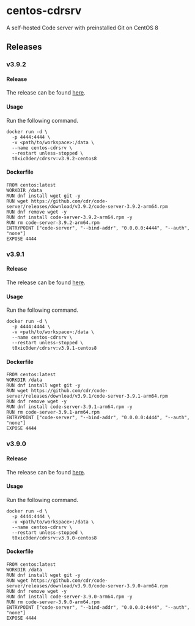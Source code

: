# centos-cdrsrv
A self-hosted Code server with preinstalled Git on CentOS 8

## Releases

### v3.9.2

#### Release

The release can be found [here](https://hub.docker.com/layers/t0xic0der/cdrsrv/v3.9.2-centos8/images/sha256-eecc6ef3c6c3bb9446ef78df63d4270a7dd6ff68a26185a33dfa21d2e4fb078e?context=repo).

#### Usage

Run the following command.

```
docker run -d \
  -p 4444:4444 \
  -v <path/to/workspace>:/data \
  --name centos-cdrsrv \
  --restart unless-stopped \
  t0xic0der/cdrsrv:v3.9.2-centos8
```

#### Dockerfile

```
FROM centos:latest
WORKDIR /data
RUN dnf install wget git -y
RUN wget https://github.com/cdr/code-server/releases/download/v3.9.2/code-server-3.9.2-arm64.rpm
RUN dnf remove wget -y
RUN dnf install code-server-3.9.2-arm64.rpm -y
RUN rm code-server-3.9.2-arm64.rpm
ENTRYPOINT ["code-server", "--bind-addr", "0.0.0.0:4444", "--auth", "none"]
EXPOSE 4444
```

### v3.9.1

#### Release

The release can be found [here](https://hub.docker.com/layers/t0xic0der/cdrsrv/v3.9.1-centos8/images/sha256-641f34c76435828d09ae2063b4e9c7fcec5b158753da827e0a5e5e23d30f433e?context=repo).

#### Usage

Run the following command.

```
docker run -d \
  -p 4444:4444 \
  -v <path/to/workspace>:/data \
  --name centos-cdrsrv \
  --restart unless-stopped \
  t0xic0der/cdrsrv:v3.9.1-centos8
```

#### Dockerfile

```
FROM centos:latest
WORKDIR /data
RUN dnf install wget git -y
RUN wget https://github.com/cdr/code-server/releases/download/v3.9.1/code-server-3.9.1-arm64.rpm
RUN dnf remove wget -y
RUN dnf install code-server-3.9.1-arm64.rpm -y
RUN rm code-server-3.9.1-arm64.rpm
ENTRYPOINT ["code-server", "--bind-addr", "0.0.0.0:4444", "--auth", "none"]
EXPOSE 4444
```

### v3.9.0

#### Release

The release can be found [here](https://hub.docker.com/layers/t0xic0der/cdrsrv/v3.9.0-centos8/images/sha256-9ce968caa933948ebe79db3885857df83ccf8d464a5395e6d1b2888ad59cbfa5?context=repo).

#### Usage

Run the following command.

```
docker run -d \
  -p 4444:4444 \
  -v <path/to/workspace>:/data \
  --name centos-cdrsrv \
  --restart unless-stopped \
  t0xic0der/cdrsrv:v3.9.0-centos8
```

#### Dockerfile

```
FROM centos:latest
WORKDIR /data
RUN dnf install wget git -y
RUN wget https://github.com/cdr/code-server/releases/download/v3.9.0/code-server-3.9.0-arm64.rpm
RUN dnf remove wget -y
RUN dnf install code-server-3.9.0-arm64.rpm -y
RUN rm code-server-3.9.0-arm64.rpm
ENTRYPOINT ["code-server", "--bind-addr", "0.0.0.0:4444", "--auth", "none"]
EXPOSE 4444
```
